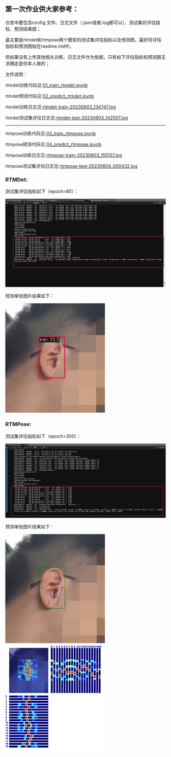 ## 第一次作业供大家参考：

仓库中要包含config 文件、日志文件（.json或者.log都可以）、测试集的评估指标、预测结果图；

最主要是rtmdet和rtmpose两个模型的测试集评估指标以及预测图，最好将评估指标和预测图贴在readme.md中。

但如果没有上传其他相关训练、日志文件作为依据，只有如下评估指标和预测图无法确定是你本人做的；

文件说明：

rtmdet训练代码见:[01_train_rtmdet.ipynb](01_train_rtmdet.ipynb)

rtmdet预测代码见:[02_predict_rtmdet.ipynb](02_predict_rtmdet.ipynb)

rtmdet训练日志见:[rtmdet-train-20230603_134747.log](rtmdet-train-20230603_134747.log)

rtmdet测试集评估日志见:[rtmdet-test-20230603_142507.log](rtmdet-test-20230603_142507.log)

---------------------------------------------

rtmpose训练代码见:[03_train_rtmpose.ipynb](03_train_rtmpose.ipynb)

rtmpose预测代码见:[04_predict_rtmpose.ipynb](04_predict_rtmpose.ipynb)

rtmpose训练日志见:[rtmpose-train-20230603_155157.log](rtmpose-train-20230603_155157.log)

rtmpose测试集评估日志见:[rtmpose-test-20230604_000432.log](rtmpose-test-20230604_000432.log)


### RTMDet:

测试集评估指标如下（epoch=80）：

![img](&temp/rtmdet_test.jpg)

预测单张图片结果如下：

![img](mmdetection/outputs/vis/myEar.jpg)

### RTMPose:

测试集评估指标如下（epoch=300）：

![img](&temp/rtmpose_test.jpg)

预测单张图片结果如下：

![img](mmpose/outputs/myEar.jpg)



